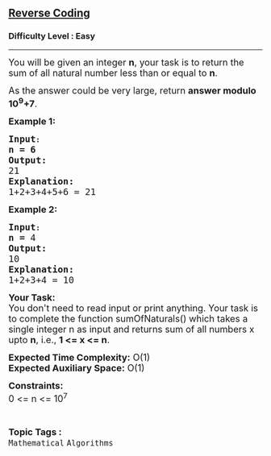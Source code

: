 <h2><a href="https://www.geeksforgeeks.org/problems/reverse-coding2452/0">Reverse Coding</a></h2><h3>Difficulty Level : Easy</h3><hr><div class="problems_problem_content__Xm_eO"><p><span style="font-size: 18px;">You will be given an integer <strong>n</strong>, your task is to return the sum of all natural number less than or equal to <strong>n</strong>.</span></p>
<p><span style="font-size: 18px;">As the answer could be very large, return <strong>answer modulo 10<sup>9</sup>+7</strong>.</span></p>
<p><span style="font-size: 18px;"><strong>Example 1:</strong></span></p>
<pre><strong><span style="font-size: 18px;">Input</span>:</strong>
<span style="font-size: 18px;"><strong>n = 6</strong></span>
<span style="font-size: 18px;"><strong>Output:</strong></span>
<span style="font-size: 18px;">21</span>
<span style="font-size: 18px;"><strong>Explanation:</strong></span>
<span style="font-size: 18px;">1+2+3+4+5+6 = 21</span></pre>
<p><span style="font-size: 18px;"><strong>Example 2:</strong></span></p>
<pre><strong><span style="font-size: 18px;">Input</span>:</strong>
<span style="font-size: 18px;"><strong>n = </strong>4</span>
<span style="font-size: 18px;"><strong>Output:</strong></span>
<span style="font-size: 18px;">10</span>
<span style="font-size: 18px;"><strong>Explanation:</strong></span>
<span style="font-size: 18px;">1+2+3+4 = 10</span></pre>
<p><span style="font-size: 18px;"><strong style="font-size: 18px;">Your Task:</strong><br><span style="font-size: 18px;">You don't need to read input or print anything. Your task is to complete the function sumOfNaturals() which takes a single integer n as input and returns sum of all numbers x upto <strong>n</strong>, i.e., <strong>1 &lt;= x &lt;= n</strong>.</span><br></span></p>
<p><span style="font-size: 18px;"><strong>Expected Time Complexity:</strong> O(1)<br><strong>Expected Auxiliary Space:</strong> O(1)</span></p>
<p><span style="font-size: 18px;"><strong>Constraints:</strong></span><br><span style="font-size: 18px;">0 &lt;= n &lt;= 10<sup>7</sup><br></span></p></div><br><p><span style=font-size:18px><strong>Topic Tags : </strong><br><code>Mathematical</code>&nbsp;<code>Algorithms</code>&nbsp;